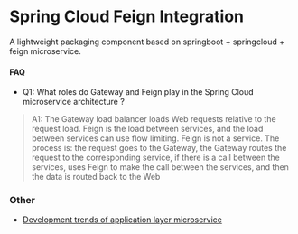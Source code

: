 # Spring Cloud Feign Integration

A lightweight packaging component based on springboot + springcloud + feign microservice.


#### FAQ

- Q1: What roles do Gateway and Feign play in the Spring Cloud microservice architecture ?

> A1: The Gateway load balancer loads Web requests relative to the request load. Feign is the load between services, and the load between services can use flow limiting. Feign is not a service. The process is: the request goes to the Gateway, the Gateway routes the request to the corresponding service, if there is a call between the services, uses Feign to make the call between the services, and then the data is routed back to the Web


### Other 
- [Development trends of application layer microservice](https://www.cnblogs.com/y3blogs/p/13276504.html)